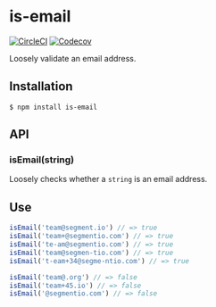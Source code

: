 # is-email

[![CircleCI](https://circleci.com/gh/segmentio/is-email.svg?style=shield&circle-token=38faad587c396e66c475415a096207d2de27e324)](https://circleci.com/gh/segmentio/is-email)
[![Codecov](https://img.shields.io/codecov/c/github/segmentio/is-email/master.svg?maxAge=2592000)](https://codecov.io/gh/segmentio/is-email)


Loosely validate an email address.

## Installation
  
```
$ npm install is-email
```

## API

### isEmail(string)

Loosely checks whether a `string` is an email address.

## Use

```javascript
isEmail('team@segment.io') // => true
isEmail('team+@segmentio.com') // => true
isEmail('te-am@segmentio.com') // => true
isEmail('team@segmen-tio.com') // => true
isEmail('t-eam+34@segme-ntio.com') // => true

isEmail('team@.org') // => false
isEmail('team+45.io') // => false
isEmail('@segmentio.com') // => false
```
